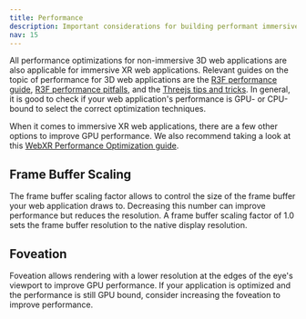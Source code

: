 ```yaml
---
title: Performance
description: Important considerations for building performant immersive web applications with react-three/xr
nav: 15
---
```


All performance optimizations for non-immersive 3D web applications are also applicable for immersive XR web applications. Relevant guides on the topic of performance for 3D web applications are the [R3F performance guide](https://docs.pmnd.rs/react-three-fiber/advanced/scaling-performance), [R3F performance pitfalls](https://docs.pmnd.rs/react-three-fiber/advanced/pitfalls), and the [Threejs tips and tricks](https://discoverthreejs.com/tips-and-tricks/#performance). In general, it is good to check if your web application's performance is GPU- or CPU-bound to select the correct optimization techniques.

When it comes to immersive XR web applications, there are a few other options to improve GPU performance. We also recommend taking a look at this [WebXR Performance Optimization guide](https://developer.oculus.com/documentation/web/webxr-perf/). 

## Frame Buffer Scaling

The frame buffer scaling factor allows to control the size of the frame buffer your web application draws to. Decreasing this number can improve performance but reduces the resolution. A frame buffer scaling factor of 1.0 sets the frame buffer resolution to the native display resolution.

## Foveation

Foveation allows rendering with a lower resolution at the edges of the eye's viewport to improve GPU performance. If your application is optimized and the performance is still GPU bound, consider increasing the foveation to improve performance.